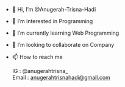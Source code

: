 - 👋 Hi, I’m @Anugerah-Trisna-Hadi
- 👀 I’m interested in Programming
- 🌱 I’m currently learning Web Programming
- 💞️ I’m looking to collaborate on Company
- 📫 How to reach me 
  
  IG : @anugerahtrisna_  
  Email : anugerahtrisnahadi@gmail.com

<!---
Anugerah-Trisna-Hadi/Anugerah-Trisna-Hadi is a ✨ special ✨ repository because its `README.md` (this file) appears on your GitHub profile.
You can click the Preview link to take a look at your changes.
--->
